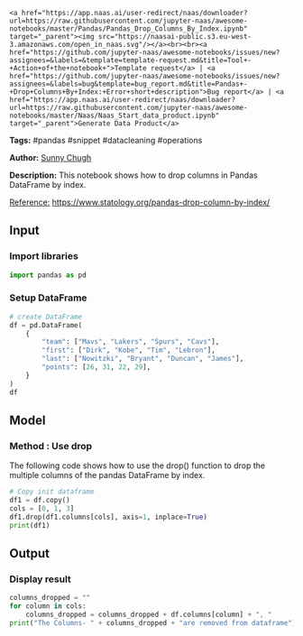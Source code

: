     <a href="https://app.naas.ai/user-redirect/naas/downloader?url=https://raw.githubusercontent.com/jupyter-naas/awesome-notebooks/master/Pandas/Pandas_Drop_Columns_By_Index.ipynb" target="_parent"><img src="https://naasai-public.s3.eu-west-3.amazonaws.com/open_in_naas.svg"/></a><br><br><a href="https://github.com/jupyter-naas/awesome-notebooks/issues/new?assignees=&labels=&template=template-request.md&title=Tool+-+Action+of+the+notebook+">Template request</a> | <a href="https://github.com/jupyter-naas/awesome-notebooks/issues/new?assignees=&labels=bug&template=bug_report.md&title=Pandas+-+Drop+Columns+By+Index:+Error+short+description">Bug report</a> | <a href="https://app.naas.ai/user-redirect/naas/downloader?url=https://raw.githubusercontent.com/jupyter-naas/awesome-notebooks/master/Naas/Naas_Start_data_product.ipynb" target="_parent">Generate Data Product</a>

**Tags:** #pandas #snippet #datacleaning #operations

**Author:** [Sunny Chugh](https://www.linkedin.com/in/sunny-chugh-ab1630177/)

**Description:** This notebook shows how to drop columns in Pandas DataFrame by index.

<u>Reference:</u> https://www.statology.org/pandas-drop-column-by-index/

## Input

### Import libraries


```python
import pandas as pd
```

### Setup DataFrame


```python
# create DataFrame
df = pd.DataFrame(
    {
        "team": ["Mavs", "Lakers", "Spurs", "Cavs"],
        "first": ["Dirk", "Kobe", "Tim", "Lebron"],
        "last": ["Nowitzki", "Bryant", "Duncan", "James"],
        "points": [26, 31, 22, 29],
    }
)
df
```

## Model

### Method : Use drop
The following code shows how to use the drop() function to drop the multiple columns of the pandas DataFrame by index.


```python
# Copy init dataframe
df1 = df.copy()
cols = [0, 1, 3]
df1.drop(df1.columns[cols], axis=1, inplace=True)
print(df1)
```

## Output

### Display result


```python
columns_dropped = ""
for column in cols:
    columns_dropped = columns_dropped + df.columns[column] + ", "
print("The Columns- " + columns_dropped + "are removed from dataframe")
```
